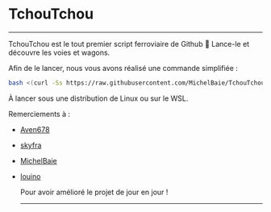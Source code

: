 # TchouTchou
__________________________________________________________________________________________________________________________________________

TchouTchou est le tout premier script ferroviaire de Github :train2: 
Lance-le et découvre les voies et wagons.


Afin de le lancer, nous vous avons réalisé une commande simplifiée :

```bash
bash <(curl -Ss https://raw.githubusercontent.com/MichelBaie/TchouTchou/master/tchoutchou.sh)
```
À lancer sous une distribution de Linux ou sur le WSL. 


Remerciements à : 

- [Aven678](https://github.com/Aven678)

- [skyfra](https://github.com/skyfra)

- [MichelBaie](https://github.com/MichelBaie)

- [louino](https://github.com/louino2478)
  

  Pour avoir amélioré le projet de jour en jour !
  __________________________________________________________________________________________________________________________________________


  

  
